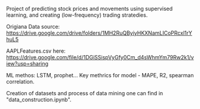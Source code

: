 Project of predicting stock prices and movements using supervised learning, and creating (low-frequency) trading stratedies.


Origiana Data source:
https://drive.google.com/drive/folders/1MH2RuQByiyHKXNamLICoPRcxl1rYhuL5

AAPLFeatures.csv here:
https://drive.google.com/file/d/1DGiSSispVyGfy0Cm_d4sWhmYm79Rw2k1/view?usp=sharing

ML methos: LSTM, prophet...
Key methrics for model - MAPE, R2, spearman correlation.

Creation of datasets and process of data mining one can find in "data_construction.ipynb".
